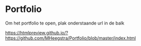# Portfolio

Om het portfolio te open, plak onderstaande url in de balk

https://htmlpreview.github.io/?https://github.com/MHeegstra/Portfolio/blob/master/index.html
